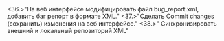<xml>
  <36.>"На веб интерфейсе модифицировать файл bug_report.xml, добавить баг репорт в формате XML."</36.>
  <37.>"Сделать Commit changes (сохранить) изменения на веб интерфейсе."</37.>
  <38.>" Синхронизировать внешний и локальный репозиторий XML"</38.>
